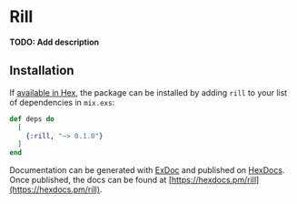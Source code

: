 # Rill

**TODO: Add description**

## Installation

If [available in Hex](https://hex.pm/docs/publish), the package can be installed
by adding `rill` to your list of dependencies in `mix.exs`:

```elixir
def deps do
  [
    {:rill, "~> 0.1.0"}
  ]
end
```

Documentation can be generated with [ExDoc](https://github.com/elixir-lang/ex_doc)
and published on [HexDocs](https://hexdocs.pm). Once published, the docs can
be found at [https://hexdocs.pm/rill](https://hexdocs.pm/rill).

